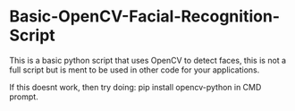 # Basic-OpenCV-Facial-Recognition-Script
 This is a basic python script that uses OpenCV to detect faces, this is not a full script but is ment to be used in other code for your applications.

 If this doesnt work, then try doing:
 pip install opencv-python
 in CMD prompt.
